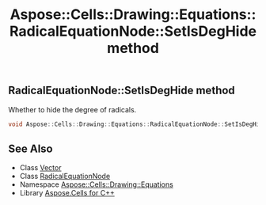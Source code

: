 ﻿---
title: Aspose::Cells::Drawing::Equations::RadicalEquationNode::SetIsDegHide method
linktitle: SetIsDegHide
second_title: Aspose.Cells for C++ API Reference
description: 'Aspose::Cells::Drawing::Equations::RadicalEquationNode::SetIsDegHide method. Whether to hide the degree of radicals in C++.'
type: docs
weight: 700
url: /cpp/aspose.cells.drawing.equations/radicalequationnode/setisdeghide/
---
## RadicalEquationNode::SetIsDegHide method


Whether to hide the degree of radicals.

```cpp
void Aspose::Cells::Drawing::Equations::RadicalEquationNode::SetIsDegHide(bool value)
```

## See Also

* Class [Vector](../../../aspose.cells/vector/)
* Class [RadicalEquationNode](../)
* Namespace [Aspose::Cells::Drawing::Equations](../../)
* Library [Aspose.Cells for C++](../../../)
